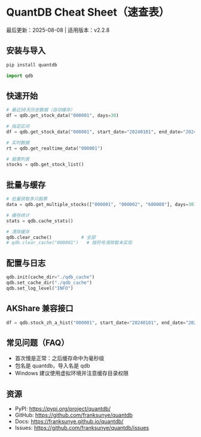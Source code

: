 # QuantDB Cheat Sheet（速查表）

最后更新：2025-08-08 | 适用版本：v2.2.8

## 安装与导入
```bash
pip install quantdb
```
```python
import qdb
```

## 快速开始
```python
# 最近30天历史数据（自动缓存）
df = qdb.get_stock_data("000001", days=30)

# 指定区间
df = qdb.get_stock_data("000001", start_date="20240101", end_date="20240201")

# 实时数据
rt = qdb.get_realtime_data("000001")

# 股票列表
stocks = qdb.get_stock_list()
```

## 批量与缓存
```python
# 批量获取多只股票
data = qdb.get_multiple_stocks(["000001", "000002", "600000"], days=30)

# 缓存统计
stats = qdb.cache_stats()

# 清除缓存
qdb.clear_cache()           # 全部
# qdb.clear_cache("000001")   # 按符号清除暂未实现
```

## 配置与日志
```python
qdb.init(cache_dir="./qdb_cache")
qdb.set_cache_dir("./qdb_cache")
qdb.set_log_level("INFO")
```

## AKShare 兼容接口
```python
df = qdb.stock_zh_a_hist("000001", start_date="20240101", end_date="20240201")
```

## 常见问题（FAQ）
- 首次慢是正常：之后缓存命中为毫秒级
- 包名是 quantdb，导入名是 qdb
- Windows 建议使用虚拟环境并注意缓存目录权限

## 资源
- PyPI: https://pypi.org/project/quantdb/
- GitHub: https://github.com/franksunye/quantdb
- Docs: https://franksunye.github.io/quantdb/
- Issues: https://github.com/franksunye/quantdb/issues


